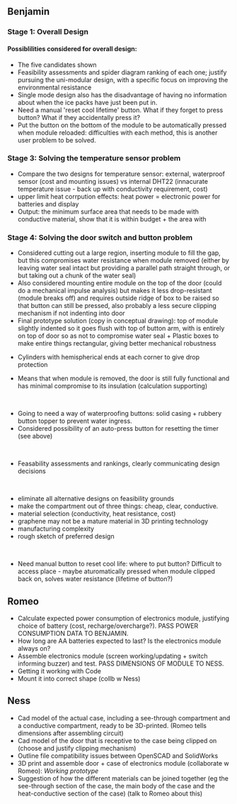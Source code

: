 ## Benjamin

### Stage 1: Overall Design

#### Possiblilities considered for overall design:
- The five candidates shown
- Feasibility assessments and spider diagram ranking of each one; justify pursuing the uni-modular design, with a specific focus on improving the environmental resistance
- Single mode design also has the disadvantage of having no information about when the ice packs have just been put in.
- Need a manual 'reset cool lifetime' button. What if they forget to press button? What if they accidentally press it?
- Put the button on the bottom of the module to be automatically pressed when module reloaded: difficulties with each method, this is another user problem to be solved. 


### Stage 3: Solving the temperature sensor problem
- Compare the two designs for temperature sensor: external, waterproof sensor (cost and mounting issues) vs internal DHT22 (innacurate temperature issue - back up with conductivity requirement, cost)
- upper limit heat corrpution effects: heat power = electronic power for batteries and display
- Output: the minimum surface area that needs to be made with conductive material, show that it is within budget + the area with 


### Stage 4: Solving the door switch and button problem

- Considered cutting out a large region, inserting module to fill the gap, but this compromises water resistance when module removed (either by leaving water seal intact but providing a parallel path straight through, or but taking out a chunk of the water seal)
- Also considered mounting entire module on the top of the door (could do a mechanical impulse analysis) but makes it less drop-resistant (module breaks off) and requires outside ridge of box to be raised so that button can still be pressed, also probably a less secure clipping mechanism if not indenting into door
- Final prototype solution (copy in conceptual drawing): top of module slightly indented so it goes flush with top of button arm, with is entirely on top of door so as not to compromise water seal + Plastic boxes to make entire things rectangular, giving better mechanical robustness
+ Cylinders with hemispherical ends at each corner to give drop protection
- Means that when module is removed, the door is still fully functional and has minimal compromise to its insulation (calculation supporting)

<br />
  
- Going to need a way of waterproofing buttons: solid casing + rubbery button topper to prevent water ingress. 
- Considered possibility of an auto-press button for resetting the timer (see above)

<br />

- Feasability assessments and rankings, clearly communicating design decisions

<br />

- eliminate all alternative designs on feasibility grounds
- make the compartment out of three things: cheap, clear, conductive. 
- material selection (conductivity, heat resistance, cost)
- graphene may not be a mature material in 3D printing technology
- manufacturing complexity
- rough sketch of preferred design

<br />

- Need manual button to reset cool life: where to put button? Difficult to access place - maybe aturomatically pressed when module clipped back on, solves water resistance (lifetime of button?)


## Romeo
- Calculate expected power consumption of electronics module, justifying choice of battery (cost, recharge/overcharge?). PASS POWER CONSUMPTION DATA TO BENJAMIN.
- How long are AA batteries expected to last? Is the electronics module always on?
- Assemble electronics module (screen working/updating + switch informing buzzer) and test. PASS DIMENSIONS OF MODULE TO NESS. 
- Getting it working with Code 
- Mount it into correct shape (collb w Ness)




## Ness
- Cad model of the actual case, including a see-through compartment and a conductive compartment, ready to be 3D-printed.  (Romeo tells dimensions after assembling circuit)
- Cad model of the door that is receptive to the case being clipped on (choose and justify clipping mechanism)
- Outline file compatibility issues between OpenSCAD and SolidWorks
- 3D print and assemble door + case of electronics module (collaborate w Romeo): *Working prototype*
- Suggestion of how the different materials can be joined together (eg the see-through section of the case, the main body of the case and the heat-conductive section of the case) (talk to Romeo about this)
